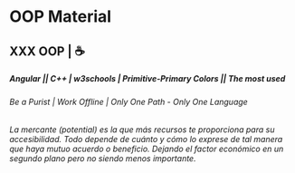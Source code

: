 # OOP Material
## XXX OOP | ☕
##### Angular || C++ | w3schools | Primitive-Primary Colors || The most used
###### Be a Purist | Work Offline | Only One Path - Only One Language
###### La mercante (potential) es la que más recursos te proporciona para su accesibilidad. Todo depende de cuánto y cómo lo exprese de tal manera que haya mutuo acuerdo o beneficio. Dejando el factor económico en un segundo plano pero no siendo menos importante.
